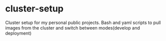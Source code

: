 # cluster-setup
Cluster setup for my personal public projects. Bash and yaml scripts to pull images from the cluster and switch between modes(develop and deployment)
